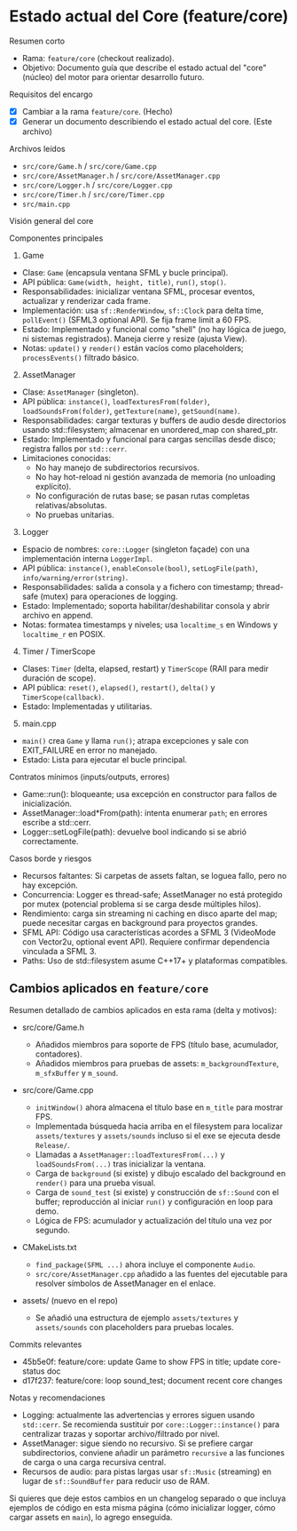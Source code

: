 # Estado actual del Core (feature/core)

Resumen corto
- Rama: `feature/core` (checkout realizado).
- Objetivo: Documento guía que describe el estado actual del "core" (núcleo) del motor para orientar desarrollo futuro.

Requisitos del encargo
- [x] Cambiar a la rama `feature/core`. (Hecho)
- [x] Generar un documento describiendo el estado actual del core. (Este archivo)

Archivos leídos
- `src/core/Game.h` / `src/core/Game.cpp`
- `src/core/AssetManager.h` / `src/core/AssetManager.cpp`
- `src/core/Logger.h` / `src/core/Logger.cpp`
- `src/core/Timer.h` / `src/core/Timer.cpp`
- `src/main.cpp`

Visión general del core

Componentes principales

1) Game
- Clase: `Game` (encapsula ventana SFML y bucle principal).
- API pública: `Game(width, height, title)`, `run()`, `stop()`.
- Responsabilidades: inicializar ventana SFML, procesar eventos, actualizar y renderizar cada frame.
- Implementación: usa `sf::RenderWindow`, `sf::Clock` para delta time, `pollEvent()` (SFML3 optional API). Se fija frame limit a 60 FPS.
- Estado: Implementado y funcional como "shell" (no hay lógica de juego, ni sistemas registrados). Maneja cierre y resize (ajusta View).
- Notas: `update()` y `render()` están vacíos como placeholders; `processEvents()` filtrado básico.

2) AssetManager
- Clase: `AssetManager` (singleton).
- API pública: `instance()`, `loadTexturesFrom(folder)`, `loadSoundsFrom(folder)`, `getTexture(name)`, `getSound(name)`.
- Responsabilidades: cargar texturas y buffers de audio desde directorios usando std::filesystem; almacenar en unordered_map con shared_ptr.
- Estado: Implementado y funcional para cargas sencillas desde disco; registra fallos por `std::cerr`.
- Limitaciones conocidas:
  - No hay manejo de subdirectorios recursivos.
  - No hay hot-reload ni gestión avanzada de memoria (no unloading explícito).
  - No configuración de rutas base; se pasan rutas completas relativas/absolutas.
  - No pruebas unitarias.

3) Logger
- Espacio de nombres: `core::Logger` (singleton façade) con una implementación interna `LoggerImpl`.
- API pública: `instance()`, `enableConsole(bool)`, `setLogFile(path)`, `info/warning/error(string)`.
- Responsabilidades: salida a consola y a fichero con timestamp; thread-safe (mutex) para operaciones de logging.
- Estado: Implementado; soporta habilitar/deshabilitar consola y abrir archivo en append.
- Notas: formatea timestamps y niveles; usa `localtime_s` en Windows y `localtime_r` en POSIX.

4) Timer / TimerScope
- Clases: `Timer` (delta, elapsed, restart) y `TimerScope` (RAII para medir duración de scope).
- API pública: `reset()`, `elapsed()`, `restart()`, `delta()` y `TimerScope(callback)`.
- Estado: Implementadas y utilitarias.

5) main.cpp
- `main()` crea `Game` y llama `run()`; atrapa excepciones y sale con EXIT_FAILURE en error no manejado.
- Estado: Lista para ejecutar el bucle principal.

Contratos mínimos (inputs/outputs, errores)
- Game::run(): bloqueante; usa excepción en constructor para fallos de inicialización.
- AssetManager::load*From(path): intenta enumerar `path`; en errores escribe a std::cerr.
- Logger::setLogFile(path): devuelve bool indicando si se abrió correctamente.

Casos borde y riesgos
- Recursos faltantes: Si carpetas de assets faltan, se loguea fallo, pero no hay excepción.
- Concurrencia: Logger es thread-safe; AssetManager no está protegido por mutex (potencial problema si se carga desde múltiples hilos).
- Rendimiento: carga sin streaming ni caching en disco aparte del map; puede necesitar cargas en background para proyectos grandes.
- SFML API: Código usa características acordes a SFML 3 (VideoMode con Vector2u, optional event API). Requiere confirmar dependencia vinculada a SFML 3.
- Paths: Uso de std::filesystem asume C++17+ y plataformas compatibles.

Cambios aplicados en `feature/core`
----------------------------------
Resumen detallado de cambios aplicados en esta rama (delta y motivos):

- src/core/Game.h
  - Añadidos miembros para soporte de FPS (título base, acumulador, contadores).
  - Añadidos miembros para pruebas de assets: `m_backgroundTexture`, `m_sfxBuffer` y `m_sound`.

- src/core/Game.cpp
  - `initWindow()` ahora almacena el título base en `m_title` para mostrar FPS.
  - Implementada búsqueda hacia arriba en el filesystem para localizar `assets/textures` y `assets/sounds` incluso si el exe se ejecuta desde `Release/`.
  - Llamadas a `AssetManager::loadTexturesFrom(...)` y `loadSoundsFrom(...)` tras inicializar la ventana.
  - Carga de `background` (si existe) y dibujo escalado del background en `render()` para una prueba visual.
  - Carga de `sound_test` (si existe) y construcción de `sf::Sound` con el buffer; reproducción al iniciar `run()` y configuración en loop para demo.
  - Lógica de FPS: acumulador y actualización del título una vez por segundo.

- CMakeLists.txt
  - `find_package(SFML ...)` ahora incluye el componente `Audio`.
  - `src/core/AssetManager.cpp` añadido a las fuentes del ejecutable para resolver símbolos de AssetManager en el enlace.

- assets/ (nuevo en el repo)
  - Se añadió una estructura de ejemplo `assets/textures` y `assets/sounds` con placeholders para pruebas locales.

Commits relevantes
- 45b5e0f: feature/core: update Game to show FPS in title; update core-status doc
- d17f237: feature/core: loop sound_test; document recent core changes

Notas y recomendaciones
- Logging: actualmente las advertencias y errores siguen usando `std::cerr`. Se recomienda sustituir por `core::Logger::instance()` para centralizar trazas y soportar archivo/filtrado por nivel.
- AssetManager: sigue siendo no recursivo. Si se prefiere cargar subdirectorios, conviene añadir un parámetro `recursive` a las funciones de carga o una carga recursiva central.
- Recursos de audio: para pistas largas usar `sf::Music` (streaming) en lugar de `sf::SoundBuffer` para reducir uso de RAM.

Si quieres que deje estos cambios en un changelog separado o que incluya ejemplos de código en esta misma página (cómo inicializar logger, cómo cargar assets en `main`), lo agrego enseguida.
